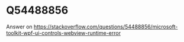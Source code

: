 # Q54488856
Answer on https://stackoverflow.com/questions/54488856/microsoft-toolkit-wpf-ui-controls-webview-runtime-error
